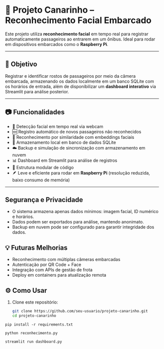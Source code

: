 # 🚌 Projeto Canarinho – Reconhecimento Facial Embarcado

Este projeto utiliza **reconhecimento facial** em tempo real para registrar automaticamente passageiros ao entrarem em um ônibus. Ideal para rodar em dispositivos embarcados como o **Raspberry Pi**.

---

## 🎯 Objetivo

Registrar e identificar rostos de passageiros por meio da câmera embarcada, armazenando os dados localmente em um banco SQLite com os horários de entrada, além de disponibilizar um **dashboard interativo** via Streamlit para análise posterior.

---

## 📷 Funcionalidades

- 📸 Detecção facial em tempo real via webcam
- 🆕 Registro automático de novos passageiros não reconhecidos
- 🧠 Reconhecimento por similaridade com embeddings faciais
- 💾 Armazenamento local em banco de dados SQLite
- ☁️ Backup e simulação de sincronização com armazenamento em nuvem
- 📊 Dashboard em Streamlit para análise de registros
- 🧩 Estrutura modular de código
- 🪶 Leve e eficiente para rodar em **Raspberry Pi** (resolução reduzida, baixo consumo de memória)

---

## Segurança e Privacidade
- O sistema armazena apenas dados mínimos: imagem facial, ID numérico e horários.
- Dados podem ser exportados para análise, mantendo anonimato.
- Backup em nuvem pode ser configurado para garantir integridade dos dados.

## 💡 Futuras Melhorias
- Reconhecimento com múltiplas câmeras embarcadas
- Autenticação por QR Code + Face
- Integração com APIs de gestão de frota
- Deploy em containers para atualização remota



## ⚙️ Como Usar

1. Clone este repositório:
   ```bash
   git clone https://github.com/seu-usuario/projeto-canarinho.git
   cd projeto-canarinho
````
pip install -r requirements.txt
````
````
python reconhecimento.py
````
````
streamlit run dashboard.py
